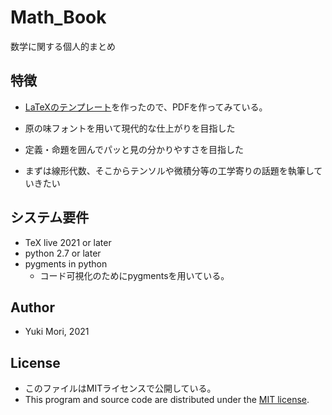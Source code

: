 # Math_Book
 数学に関する個人的まとめ

## 特徴
- [LaTeXのテンプレート](https://github.com/YukiMori1223/Template_lualatex_jlreq)を作ったので、PDFを作ってみている。

- 原の味フォントを用いて現代的な仕上がりを目指した

- 定義・命題を囲んでパッと見の分かりやすさを目指した

- まずは線形代数、そこからテンソルや微積分等の工学寄りの話題を執筆していきたい

## システム要件
- TeX live 2021 or later
- python 2.7 or later
- pygments in python
    - コード可視化のためにpygmentsを用いている。

## Author
- Yuki Mori, 2021

## License
- このファイルはMITライセンスで公開している。
- This program and source code are distributed under the [MIT license](https://opensource.org/licenses/MIT).